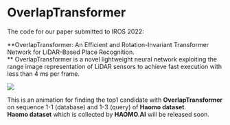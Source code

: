 # OverlapTransformer

The code for our paper submitted to IROS 2022:  

**OverlapTransformer: An Efficient and Rotation-Invariant Transformer Network for LiDAR-Based Place Recognition.  
**
OverlapTransformer is a novel lightweight neural network exploiting the range image representation of LiDAR sensors to achieve fast execution with less than 4 ms per frame.  

<img src="https://github.com/haomo-ai/OverlapTransformer/blob/master/query_database.gif" >  

This is an animation for finding the top1 candidate with **OverlapTransformer** on sequence 1-1 (database) and 1-3 (query) of **Haomo dataset**.  
**Haomo dataset** which is collected by **HAOMO.AI** will be released soon.   
